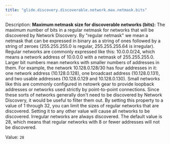 ```yaml
---
title: "glide.discovery.discoverable.network.max.netmask.bits"
---
```


Description: <b>Maximum netmask size for discoverable networks (bits):</b> The maximum number of bits in a regular netmask for networks that will be discovered by Network Discovery.  By "regular netmask" we mean a netmask that can be expressed in binary as a string of ones followed by a string of zeroes (255.255.255.0 is regular, 255.255.255.64 is irregular).  Regular networks are commonly expressed like this: 10.0.0.0/24, which means a network address of 10.0.0.0 with a netmask of 255.255.255.0.  Larger bit numbers mean networks with smaller numbers of addresses in them.  For example, the network 10.128.0.128/30 has four addresses in it: one network address (10.128.0.128), one broadcast address (10.128.0.131), and two usable addresses (10.128.0.129 and 10.128.0.130).  Small networks like this are commonly configured in netowrk gear to provide loopback addresses or networks used strictly by point-to-point connections.  Since these sorts of networks generally don't need to be discovered by Network Discovery, it would be useful to filter them out.  By setting this property to a value of 1 through 32, you can limit the sizes of regular networks that are discovered.  Setting it to any other value will cause all networks to be discovered.  Irregular networks are always discovered.  The default value is 28, which means that regular networks with 8 or fewer addresses will not be discovered.

Value: `28`